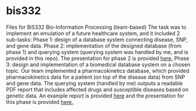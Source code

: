 # bis332
Files for BiS332 Bio-Information Processing (team-based)
The task was to implement an emulation of a future healthcare system, and it included 2 sub-tasks:
Phase 1: design of a database system connecting disease, SNP, and gene data.
Phase 2: implementation of the designed database (from phase 1) and querying system (querying system was handled by me, and is provided in this repo). The presentation for phase 2 is provided [here.](https://www.canva.com/design/DAFibAHgbqk/qbOyz6N6XzUoV5qTcRYPrA/view)
Phase 3: design and implementation of a biomedical database system on a chosen topic. Our team implemented a pharmacokinetics database, which provided pharmacokinetics data for a patient (on top of the disease data) from SNP and gene data. The querying system (handled by me) outputs a readable PDF report that includes affected drugs and susceptible diseases based on genetic data. An example report is provided [here](https://github.com/tulga-rdn/bis332/blob/main/BiS332_creative_exreport.pdf) and the presentation for this phase is provided [here.](https://www.canva.com/design/DAFi3wfBElI/Q1UV7V7JH9UaQDXckbPglA/view)
